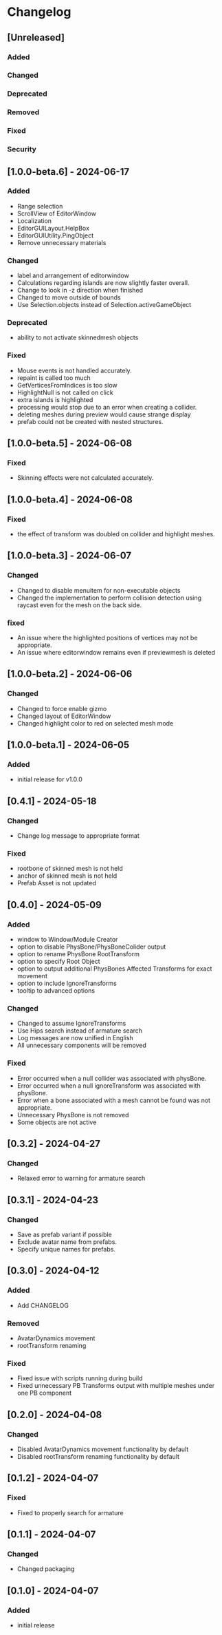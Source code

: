 # Changelog

## [Unreleased]
### Added

### Changed

### Deprecated

### Removed

### Fixed

### Security

## [1.0.0-beta.6] - 2024-06-17
### Added
- Range selection
- ScrollView of EditorWindow
- Localization
- EditorGUILayout.HelpBox
- EditorGUIUtility.PingObject
- Remove unnecessary materials

### Changed
- label and arrangement of editorwindow
- Calculations regarding islands are now slightly faster overall.
- Change to look in -z direction when finished
- Changed to move outside of bounds
- Use Selection.objects instead of Selection.activeGameObject

### Deprecated
- ability to not activate skinnedmesh objects

### Fixed
- Mouse events is not handled accurately.
- repaint is called too much
- GetVerticesFromIndices is too slow
- HighlightNull is not called on click
- extra islands is highlighted
- processing would stop due to an error when creating a collider.
- deleting meshes during preview would cause strange display
- prefab could not be created with nested structures.

## [1.0.0-beta.5] - 2024-06-08
### Fixed
- Skinning effects were not calculated accurately.

## [1.0.0-beta.4] - 2024-06-08
### Fixed
- the effect of transform was doubled on collider and highlight meshes.

## [1.0.0-beta.3] - 2024-06-07
### Changed
- Changed to disable menuitem for non-executable objects
- Changed the implementation to perform collision detection using raycast even for the mesh on the back side.

### fixed
- An issue where the highlighted positions of vertices may not be appropriate.
- An issue where editorwindow remains even if previewmesh is deleted

## [1.0.0-beta.2] - 2024-06-06
### Changed
- Changed to force enable gizmo
- Changed layout of EditorWindow
- Changed highlight color to red on selected mesh mode

## [1.0.0-beta.1] - 2024-06-05
### Added
- initial release for v1.0.0

## [0.4.1] - 2024-05-18
### Changed
- Change log message to appropriate format

### Fixed
- rootbone of skinned mesh is not held
- anchor of skinned mesh is not held
- Prefab Asset is not updated

## [0.4.0] - 2024-05-09
### Added
- window to Window/Module Creator
- option to disable PhysBone/PhysBoneColider output
- option to rename PhysBone RootTransform
- option to specify Root Object
- option to output additional PhysBones Affected Transforms for exact movement
- option to include IgnoreTransforms
- tooltip to advanced options

### Changed
- Changed to assume IgnoreTransforms
- Use Hips search instead of armature search
- Log messages are now unified in English
- All unnecessary components will be removed

### Fixed
- Error occurred when a null collider was associated with physBone.
- Error occurred when a null ignoreTransform was associated with physBone.
- Error when a bone associated with a mesh cannot be found was not appropriate.
- Unnecessary PhysBone is not removed
- Some objects are not active

## [0.3.2] - 2024-04-27
### Changed
- Relaxed error to warning for armature search 

## [0.3.1] - 2024-04-23
### Changed
- Save as prefab variant if possible 
- Exclude avatar name from prefabs.
- Specify unique names for prefabs.

## [0.3.0] - 2024-04-12
### Added
- Add CHANGELOG

### Removed
- AvatarDynamics movement
- rootTransform renaming

### Fixed
- Fixed issue with scripts running during build
- Fixed unnecessary PB Transforms output with multiple meshes under one PB component

## [0.2.0] - 2024-04-08
### Changed
- Disabled AvatarDynamics movement functionality by default 
- Disabled rootTransform renaming functionality by default

## [0.1.2] - 2024-04-07
### Fixed
- Fixed to properly search for armature

## [0.1.1] - 2024-04-07
### Changed
- Changed packaging

## [0.1.0] - 2024-04-07
### Added
- initial release

